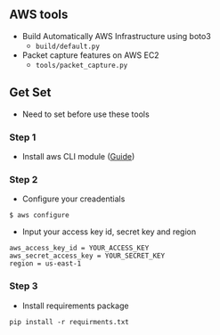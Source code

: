 ## AWS tools
- Build Automatically AWS Infrastructure using boto3
  - `build/default.py`
- Packet capture features on AWS EC2
  - `tools/packet_capture.py`
## Get Set
- Need to set before use these tools
### Step 1
- Install aws CLI module ([Guide](https://docs.aws.amazon.com/cli/latest/userguide/install-cliv2.html))
### Step 2
- Configure your creadentials
```shell script
$ aws configure
```
- Input your access key id, secret key and region
```shell script
aws_access_key_id = YOUR_ACCESS_KEY
aws_secret_access_key = YOUR_SECRET_KEY
region = us-east-1
```
### Step 3
- Install requirements package
```shell script
pip install -r requirments.txt
```